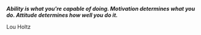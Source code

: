 _**Ability is what you're capable of doing. Motivation determines what you do. Attitude determines how well you do it.**_

Lou Holtz